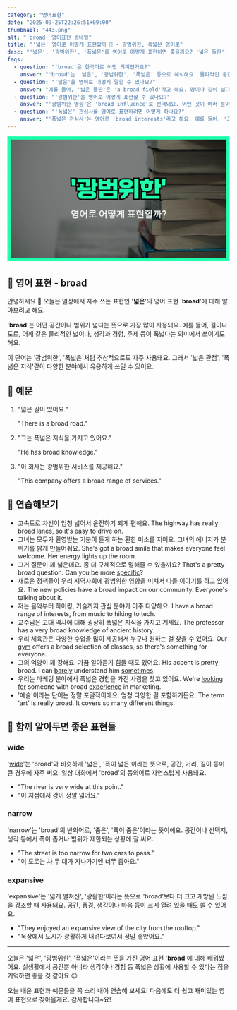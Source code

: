 ```yaml
---
category: "영어표현"
date: "2025-09-25T22:26:51+09:00"
thumbnail: "443.png"
alt: "'broad' 영어표현 썸네일"
title: "'넓은' 영어로 어떻게 표현할까 🌄 - 광범위한, 폭넓은 영어로"
desc: "'넓은', '광범위한', '폭넓은'를 영어로 어떻게 표현하면 좋을까요? '넓은 들판', '그의 관심사는 매우 폭넓어요.' 등을 영어로 표현하는 법을 배워봅시다. 다양한 예문을 통해서 연습하고 본인의 표현으로 만들어 보세요."
faqs: 
  - question: "'broad'은 한국어로 어떤 의미인가요?"
    answer: "'broad'는 '넓은', '광범위한', '폭넓은' 등으로 해석해요. 물리적인 공간뿐 아니라 개념이나 분야가 넓을 때도 쓸 수 있어요."
  - question: "'넓은'을 영어로 어떻게 말할 수 있나요?"
    answer: "예를 들어, '넓은 들판'은 'a broad field'라고 해요. 땅이나 길이 넓다고 말할 때 쓸 수 있어요."
  - question: "'광범위한'을 영어로 어떻게 표현할 수 있나요?"
    answer: "'광범위한 영향'은 'broad influence'로 번역돼요. 어떤 것이 여러 분야나 영역에 영향을 줄 때 사용해요."
  - question: "'폭넓은' 관심사를 영어로 표현하려면 어떻게 하나요?"
    answer: "'폭넓은 관심사'는 영어로 'broad interests'라고 해요. 예를 들어, '그의 관심사는 매우 폭넓어요.'는 'He has very broad interests.'라고 해요."
---
```


!['broad' 영어표현](./443.png)

## 🌟 영어 표현 - broad

안녕하세요 👋 오늘은 일상에서 자주 쓰는 표현인 '**넓은**'의 영어 표현 '**broad**'에 대해 알아보려고 해요. 

'**broad**'는 어떤 공간이나 범위가 넓다는 뜻으로 가장 많이 사용돼요. 예를 들어, 길이나 도로, 어깨 같은 물리적인 넓이나, 생각과 경험, 주제 등이 폭넓다는 의미에서 쓰이기도 해요.

이 단어는 '광범위한', '폭넓은'처럼 추상적으로도 자주 사용돼요. 그래서 '넓은 관점', '폭넓은 지식'같이 다양한 분야에서 유용하게 쓰일 수 있어요.

## 📖 예문

1. "넓은 길이 있어요."

   "There is a broad road."

2. "그는 폭넓은 지식을 가지고 있어요."

   "He has broad knowledge."

3. "이 회사는 광범위한 서비스를 제공해요."

   "This company offers a broad range of services."



## 💬 연습해보기

<ul data-interactive-list>

  <li data-interactive-item>
    <span data-toggler>고속도로 차선이 엄청 넓어서 운전하기 되게 편해요.</span>
    <span data-answer>The highway has really broad lanes, so it's easy to drive on.</span>
  </li>

  <li data-interactive-item>
    <span data-toggler>그녀는 모두가 환영받는 기분이 들게 하는 환한 미소를 지어요. 그녀의 에너지가 분위기를 밝게 만들어줘요.</span>
    <span data-answer>She's got a broad smile that makes everyone feel welcome. Her energy lights up the room.</span>
  </li>

  <li data-interactive-item>
    <span data-toggler>그거 질문이 꽤 넓은데요. 좀 더 구체적으로 말해줄 수 있을까요?</span>
    <span data-answer>That's a pretty broad question. Can you be more <a href="/blog/in-english/488.specific/">specific</a>?</span>
  </li>

  <li data-interactive-item>
    <span data-toggler>새로운 정책들이 우리 지역사회에 광범위한 영향을 미쳐서 다들 이야기를 하고 있어요.</span>
    <span data-answer>The new policies have a broad impact on our community. Everyone's talking about it.</span>
  </li>

  <li data-interactive-item>
    <span data-toggler>저는 음악부터 하이킹, 기술까지 관심 분야가 아주 다양해요.</span>
    <span data-answer>I have a broad range of interests, from music to hiking to tech.</span>
  </li>

  <li data-interactive-item>
    <span data-toggler>교수님은 고대 역사에 대해 굉장히 폭넓은 지식을 가지고 계세요.</span>
    <span data-answer>The professor has a very broad knowledge of ancient history.</span>
  </li>

  <li data-interactive-item>
    <span data-toggler>우리 체육관은 다양한 수업을 많이 제공해서 누구나 원하는 걸 찾을 수 있어요.</span>
    <span data-answer>Our <a href="/blog/in-english/431.gym/">gym</a> offers a broad selection of classes, so there's something for everyone.</span>
  </li>

  <li data-interactive-item>
    <span data-toggler>그의 억양이 꽤 강해요. 가끔 알아듣기 힘들 때도 있어요.</span>
    <span data-answer>His accent is pretty broad. I can <a href="/blog/in-english/078.barely/">barely</a> understand him <a href="/blog/in-english/270.sometimes/">sometimes</a>.</span>
  </li>

  <li data-interactive-item>
    <span data-toggler>우리는 마케팅 분야에서 폭넓은 경험을 가진 사람을 찾고 있어요.</span>
    <span data-answer>We're <a href="/blog/in-english/173.look-for/">looking for</a> someone with broad <a href="/blog/in-english/415.experience/">experience</a> in marketing.</span>
  </li>

  <li data-interactive-item>
    <span data-toggler>'예술'이라는 단어는 정말 포괄적이에요. 엄청 다양한 걸 포함하거든요.</span>
    <span data-answer>The term 'art' is really broad. It covers so many different things.</span>
  </li>

</ul>

## 🤝 함께 알아두면 좋은 표현들

### wide

'[wide](/blog/in-english/410.wide/)'는 'broad'와 비슷하게 '넓은', '폭이 넓은'이라는 뜻으로, 공간, 거리, 길이 등이 큰 경우에 자주 써요. 일상 대화에서 'broad'의 동의어로 자연스럽게 사용돼요.

- "The river is very wide at this point."
- "이 지점에서 강이 정말 넓어요."

### narrow

'narrow'는 'broad'의 반의어로, '좁은', '폭이 좁은'이라는 뜻이에요. 공간이나 선택지, 생각 등에서 폭이 좁거나 범위가 제한되는 상황에 잘 써요.

- "The street is too narrow for two cars to pass."
- "이 도로는 차 두 대가 지나가기엔 너무 좁아요."

### expansive

'expansive'는 '넓게 펼쳐진', '광활한'이라는 뜻으로 'broad'보다 더 크고 개방된 느낌을 강조할 때 사용돼요. 공간, 풍경, 생각이나 마음 등이 크게 열려 있을 때도 쓸 수 있어요.

- "They enjoyed an expansive view of the city from the rooftop."
- "옥상에서 도시가 광활하게 내려다보여서 정말 좋았어요."

---

오늘은 '넓은', '광범위한', '폭넓은'이라는 뜻을 가진 영어 표현 '**broad**'에 대해 배워봤어요. 실생활에서 공간뿐 아니라 생각이나 경험 등 폭넓은 상황에 사용할 수 있다는 점을 기억하면 좋을 것 같아요 😊

오늘 배운 표현과 예문들을 꼭 소리 내어 연습해 보세요! 다음에도 더 쉽고 재미있는 영어 표현으로 찾아올게요. 감사합니다~요!

